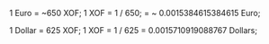 
1 Euro  = ~650 XOF;
 1 XOF  = 1 / 650;
        = ~ 0.0015384615384615 Euro;

1 Dollar    = 625 XOF;
1 XOF       = 1 / 625
            = 0.0015710919088767 Dollars;